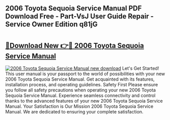 ## 2006 Toyota Sequoia Service Manual PDF Download Free - Part-VsJ User Guide Repair - Service Owner Edition q81jG

# <h2><a href="http://bc24582.oget.top/?id=2006+Toyota+Sequoia+Service+Manual">🔗Download New 👉🔴 2006 Toyota Sequoia Service Manual</a></h2>

[![2006 Toyota Sequoia Service Manual new download](https://i.imgur.com/5g1atiW.png)](http://bc24582.oget.top/?id=2006+Toyota+Sequoia+Service+Manual)
Let's Get Started! This user manual is your passport to the world of possibilities with your new 2006 Toyota Sequoia Service Manual. Get acquainted with its features, installation process, and operating guidelines. Safety First Please ensure you follow all safety precautions when operating your new 2006 Toyota Sequoia Service Manual. Experience seamless connectivity and control thanks to the advanced features of your new 2006 Toyota Sequoia Service Manual. Your Satisfaction is Our Mission 2006 Toyota Sequoia Service Manual. We are dedicated to ensuring your complete satisfaction.
